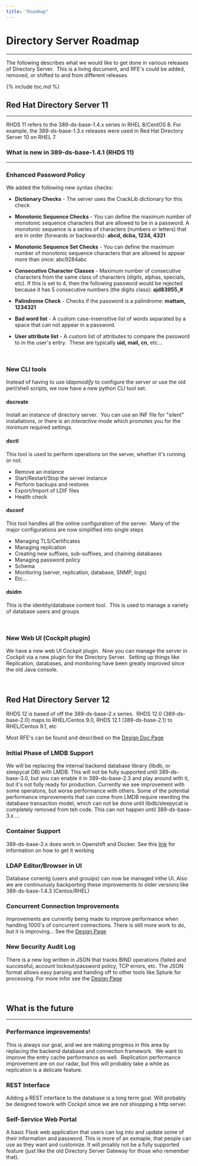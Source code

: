 ```yaml
---
title: "Roadmap"
---
```


# Directory Server Roadmap
--------------------------

The following describes what we would like to get done in various releases of Directory Server.  This is a living document, and RFE's could be added, removed, or shifted to and from different releases.

{% include toc.md %}


## Red Hat Directory Server 11
------------------------------

RHDS 11 refers to the 389-ds-base-1.4.x series in RHEL 8/CentOS 8. For example, the 389-ds-base-1.3.x releases were used in Red Hat Directory Server 10 on RHEL 7.


### What is new in 389-ds-base-1.4.1 (RHDS 11)
---------------------------------------------

### Enhanced Password Policy

We added the following new syntax checks:

- **Dictionary Checks** - The server uses the CrackLib dictionary for this check

- **Monotonic Sequence Checks** - You can define the maximum number of monotonic sequence characters that are allowed to be in a password. A monotonic sequence is a series of characters (numbers or letters) that are in order (forwards or backwards): **abcd, dcba, 1234, 4321**

- **Monotonic Sequence Set Checks** - You can define the maximum number of monotonic sequence characters that are allowed to appear more than once: abc9284abc

- **Consecutive Character Classes** - Maximum number of consecutive characters from the same class of characters (digits, alphas, specials, etc). If this is set to 4, then the following password would be rejected because it has 5 consecutive numbers (the digits class): **ajd83955_#**

- **Palindrome Check** - Checks if the password is a palindrome: **mattam, 1234321**

- **Bad word list** - A custom case-insensitive list of words separated by a space that can not appear in a password.

- **User attribute list** - A custom list of attributes to compare the password to in the user's entry.  These are typically **uid, mail, cn**, etc...

<br>

### New CLI tools

Instead of having to use *ldapmodify* to configure the server or use the old perl/shell scripts, we now have a new python CLI tool set.  


#### dscreate

Install an instance of directory server.  You can use an INF file for "silent" installations, or there is an *interactive* mode which promotes you for the minimum required settings.

#### dsctl

This tool is used to perform operations on the server, whether it's running or not.

- Remove an instance
- Start/Restart/Stop the server instance
- Perform backups and restores
- Export/Import of LDIF files
- Health check

#### dsconf

This tool handles all the online configuration of the server.  Many of the major configurations are now simplified into single steps

- Managing TLS/Certificates
- Managing replication
- Creating new suffixes, sub-suffixes, and chaining databases
- Managing password policy
- Schema
- Monitoring (server, replication, database, SNMP, logs)
- Etc...

#### dsidm

This is the identity/database content tool.  This is used to manage a variety of database users and groups

<br>

### New Web UI (Cockpit plugin)

We have a new web UI Cockpit plugin.  Now you can manage the server in Cockpit via a new plugin for the Directory Server.  Setting up things like Replication, databases, and monitoring have been greatly improved since the old Java console.

<br>

## Red Hat Directory Server 12

RHDS 12 is based of off the 389-ds-base-2.x series.  RHDS 12.0 (389-ds-base-2.0) maps to RHEL/Centos 9.0, RHDS 12.1 (389-ds-base-2.1) to RHEL/Centos 9.1, etc

Most RFE's can be found and described on the [Design Doc Page](../design/design.html#389-directory-server-2x)

### Initial Phase of LMDB Support

We will be replacing the internal backend database library (libdb, or sleepycat DB) with LMDB.  This will not be fully supported until 389-ds-base-3.0, but you can enable it in 389-ds-base-2.3 and play around with it, but it's not fully ready for production.  Currently we see improvement with some operatons, but worse performance with others.  Some of the potential performance improvements that can come from LMDB require rewriting the database transaction model, which can not be done until libdb/sleepycat is completely removed from teh code.  This can not happen until 389-ds-base-3.x ...

### Container Support

389-ds-base-2.x does work in Openshift and Docker.  See this [link](../howto/howto-deploy-389ds-on-openshift.html) for information on how to get it working

### LDAP Editor/Browser in UI

Database conentg (users and grouips) can now be managed inthe UI.  Also we are continuously backporting these improvements to older versions like  389-ds-base-1.4.3 (Centos/RHEL)

### Concurrent Connection Improvements

Improvements are currently being made to improve performance when handling 1000's of concurrent connections.  There is still more work to do, but it is improving...  See the [Design Page](../design/connection-table-lists.html)

### New Security Audit Log

There is a new log written in JSON that tracks BIND operations (failed and successful, account lockout/password policy, TCP errors, etc.  The JSON format allows easy parsing and handing off to other tools like Splunk for processing.  For more infor see the [Design Page](../design/security-audit-log-design.html)


<br>

## What is the future
---------------------------------------------

### Performance improvements!

This is always our goal, and we are making progress in this area by replacing the backend database and connection framework.  We want to improve the entry cache performance as well.  Replication performance improvement are on our radar, but this will probably take a while as replication is a delicate feature.

### REST Interface

Adding a REST interface to the database is a long term goal.  Will probably be designed towork with Cockpit since we are not shiopping a http server.

### Self-Service Web Portal

A basic Flask web application that users can log into and update some of their information and password.  This is more of an exmaple, that people can use as they want and customize.  It will proably not be a fully supported feature (just like the old Directory Server Gateway for those who remember that).

